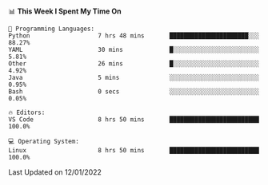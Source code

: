 <!--START_SECTION:waka-->
📊 **This Week I Spent My Time On** 

```text
💬 Programming Languages: 
Python                   7 hrs 48 mins       ██████████████████████░░░   88.27% 
YAML                     30 mins             █░░░░░░░░░░░░░░░░░░░░░░░░   5.81% 
Other                    26 mins             █░░░░░░░░░░░░░░░░░░░░░░░░   4.92% 
Java                     5 mins              ░░░░░░░░░░░░░░░░░░░░░░░░░   0.95% 
Bash                     0 secs              ░░░░░░░░░░░░░░░░░░░░░░░░░   0.05%

🔥 Editors: 
VS Code                  8 hrs 50 mins       █████████████████████████   100.0%

💻 Operating System: 
Linux                    8 hrs 50 mins       █████████████████████████   100.0%

```


 Last Updated on 12/01/2022
<!--END_SECTION:waka-->
